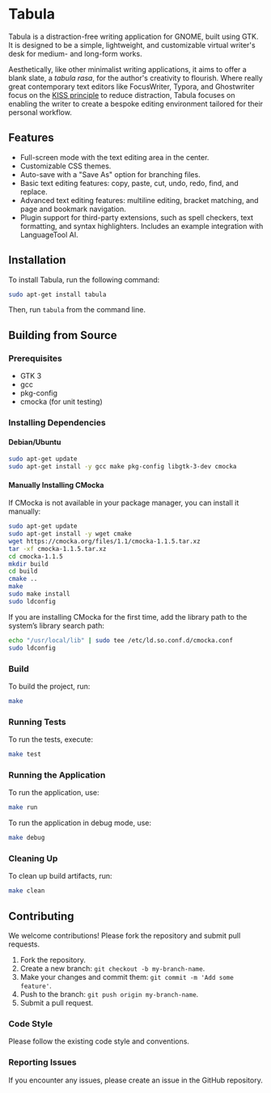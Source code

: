 # Tabula

Tabula is a distraction-free writing application for GNOME, built using GTK. It is designed to be a simple, lightweight, and customizable virtual writer's desk for medium- and long-form works.

Aesthetically, like other minimalist writing applications, it aims to offer a blank slate, a _tabula rasa_, for the author's creativity to flourish. Where really great contemporary text editors like FocusWriter, Typora, and Ghostwriter focus on the [KISS principle](https://en.wikipedia.org/wiki/KISS_principle) to reduce distraction, Tabula focuses on enabling the writer to create a bespoke editing environment tailored for their personal workflow.

## Features

- Full-screen mode with the text editing area in the center.
- Customizable CSS themes.
- Auto-save with a "Save As" option for branching files.
- Basic text editing features: copy, paste, cut, undo, redo, find, and replace.
- Advanced text editing features: multiline editing, bracket matching, and page and bookmark navigation.
- Plugin support for third-party extensions, such as spell checkers, text formatting, and syntax highlighters. Includes an example integration with LanguageTool AI.

## Installation

To install Tabula, run the following command:

```sh
sudo apt-get install tabula
```

Then, run `tabula` from the command line.

## Building from Source

### Prerequisites

- GTK 3
- gcc
- pkg-config
- cmocka (for unit testing)

### Installing Dependencies

#### Debian/Ubuntu

```sh
sudo apt-get update  
sudo apt-get install -y gcc make pkg-config libgtk-3-dev cmocka
```

#### Manually Installing CMocka

If CMocka is not available in your package manager, you can install it manually:

```sh
sudo apt-get update  
sudo apt-get install -y wget cmake  
wget https://cmocka.org/files/1.1/cmocka-1.1.5.tar.xz  
tar -xf cmocka-1.1.5.tar.xz  
cd cmocka-1.1.5  
mkdir build  
cd build  
cmake ..  
make  
sudo make install  
sudo ldconfig
```

If you are installing CMocka for the first time, add the library path to the system’s library search path:

```sh
echo "/usr/local/lib" | sudo tee /etc/ld.so.conf.d/cmocka.conf  
sudo ldconfig
```

### Build

To build the project, run:

```sh
make
```

### Running Tests

To run the tests, execute:

```sh
make test
```

### Running the Application

To run the application, use:

```sh
make run
```

To run the application in debug mode, use:

```sh
make debug
```

### Cleaning Up

To clean up build artifacts, run:

```sh
make clean
```

## Contributing

We welcome contributions! Please fork the repository and submit pull requests.

1. Fork the repository.
2. Create a new branch: `git checkout -b my-branch-name`.
3. Make your changes and commit them: `git commit -m 'Add some feature'`.
4. Push to the branch: `git push origin my-branch-name`.
5. Submit a pull request.

### Code Style

Please follow the existing code style and conventions.

### Reporting Issues

If you encounter any issues, please create an issue in the GitHub repository.
